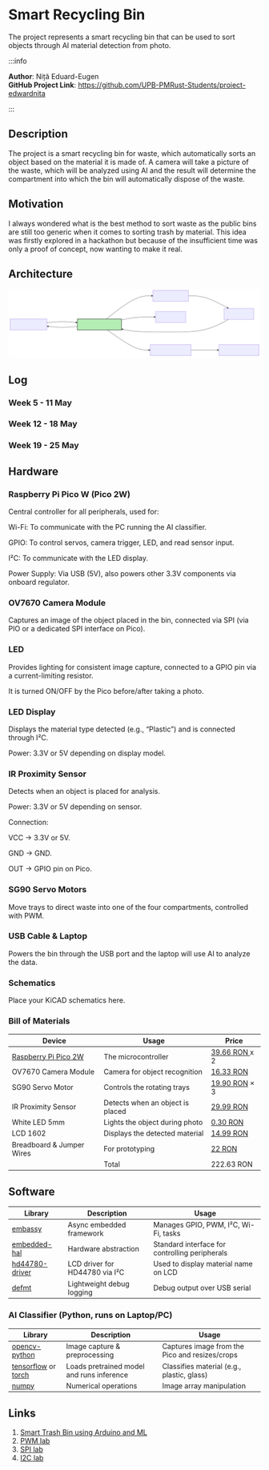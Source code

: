 # Smart Recycling Bin

The project represents a smart recycling bin that can be used to sort objects through AI material detection from photo.

:::info

**Author**: Niță Eduard-Eugen \
**GitHub Project Link**: https://github.com/UPB-PMRust-Students/proiect-edwardnita

:::

## Description

The project is a smart recycling bin for waste, which automatically sorts an object based on the material it is made of. A camera will take a picture of the waste, which will be analyzed using AI and the result will determine the compartment into which the bin will automatically dispose of the waste.

## Motivation

I always wondered what is the best method to sort waste as the public bins are still too generic when it comes to sorting trash by material. This idea was firstly explored in a hackathon but because of the insufficient time was only a proof of concept, now wanting to make it real.

## Architecture


![Diagram](images/diagram.svg)


## Log

<!-- write your progress here every week -->

### Week 5 - 11 May

### Week 12 - 18 May

### Week 19 - 25 May

## Hardware

### Raspberry Pi Pico W (Pico 2W)
Central controller for all peripherals, used for:

Wi-Fi: To communicate with the PC running the AI classifier.

GPIO: To control servos, camera trigger, LED, and read sensor input.

I²C: To communicate with the LED display.

Power Supply: Via USB (5V), also powers other 3.3V components via onboard regulator.


### OV7670 Camera Module
Captures an image of the object placed in the bin, connected via SPI (via PIO or a dedicated SPI interface on Pico).


### LED
Provides lighting for consistent image capture, connected to a GPIO pin via a current-limiting resistor.

It is turned ON/OFF by the Pico before/after taking a photo.


### LED Display
Displays the material type detected (e.g., “Plastic”) and is connected through I²C.

Power: 3.3V or 5V depending on display model.


### IR Proximity Sensor
Detects when an object is placed for analysis.

Power: 3.3V or 5V depending on sensor.

Connection:

VCC → 3.3V or 5V.

GND → GND.

OUT → GPIO pin on Pico.

### SG90 Servo Motors
Move trays to direct waste into one of the four compartments, controlled with PWM.


### USB Cable & Laptop
Powers the bin through the USB port and the laptop will use AI 
to analyze the data.


### Schematics

Place your KiCAD schematics here.

### Bill of Materials

<!-- Fill out this table with all the hardware components that you might need.

The format is
```
| [Device](link://to/device) | This is used ... | [price](link://to/store) |

```

-->

| Device                                                                                                   | Usage               | Price                                                                                         |
| -------------------------------------------------------------------------------------------------------- | ------------------- | --------------------------------------------------------------------------------------------- |
| [Raspberry Pi Pico 2W](https://datasheets.raspberrypi.com/rp2350/rp2350-datasheet.pdf) | The microcontroller | [39.66 RON ](https://www.optimusdigital.ro/ro/placi-raspberry-pi/13327-raspberry-pi-pico-2-w.html) x 2|
| OV7670 Camera Module | Camera for object recognition | [16.33 RON](https://www.optimusdigital.ro/ro/senzori-senzori-optici/624-modul-camera-ov7670.html?search_query=camera&results=134) |
| SG90 Servo Motor | Controls the rotating trays | [19.90 RON](https://www.optimusdigital.ro/ro/motoare-servomotoare/5706-servomotor-sg92r-9g-25-kgcm-48-v.html?search_query=servomotor&results=116) × 3 |
| IR Proximity Sensor | Detects when an object is placed | [29.99 RON](https://www.optimusdigital.ro/ro/senzori-senzori-de-distanta/1348-modul-senzor-de-proximitate-ap3216.html?search_query=senzor+proximitate&results=21) |
| White LED 5mm | Lights the object during photo | [0.30 RON](https://www.optimusdigital.ro/ro/optoelectronice-led-uri/930-led-alb-de-3-mm-cu-lentile-transparente.html?search_query=led&results=779) |
| LCD 1602 | Displays the detected material | [14.99 RON](https://www.optimusdigital.ro/ro/optoelectronice-lcd-uri/62-lcd-1602-cu-interfata-i2c-si-backlight-galben-verde.html?search_query=lcd&results=217) |
| Breadboard & Jumper Wires | For prototyping | [22 RON](https://www.optimusdigital.ro/ro/kituri/2222-kit-breadboard-hq-830-p.html?search_query=breadboard&results=127) |
|  | Total | 222.63 RON

## Software

| Library                                                                     | Description               | Usage                                           |
| --------------------------------------------------------------------------- | ------------------------- | ----------------------------------------------- |
| [embassy](https://github.com/embassy-rs/embassy)                        | Async embedded framework          | Manages GPIO, PWM, I²C, Wi-Fi, tasks          |
| [embedded-hal](https://github.com/rust-embedded/embedded-hal)          | Hardware abstraction              | Standard interface for controlling peripherals |
| [hd44780-driver](https://github.com/JohnDoneth/hd44780-driver)         | LCD driver for HD44780 via I²C    | Used to display material name on LCD          |
| [defmt](https://github.com/knurling-rs/defmt)                           | Lightweight debug logging         | Debug output over USB serial                  |

### AI Classifier (Python, runs on Laptop/PC)

| Library                              | Description                              | Usage                                           |
|--------------------------------------|------------------------------------------|-------------------------------------------------|
| [opencv-python](https://pypi.org/project/opencv-python/) | Image capture & preprocessing           | Captures image from the Pico and resizes/crops |
| [tensorflow](https://www.tensorflow.org/) or [torch](https://pytorch.org/) | Loads pretrained model and runs inference | Classifies material (e.g., plastic, glass)     |
| [numpy](https://numpy.org/)         | Numerical operations                      | Image array manipulation                        |


## Links

<!-- Add a few links that inspired you and that you think you will use for your project -->

1. [Smart Trash Bin using Arduino and ML](https://circuitdigest.com/microcontroller-projects/smart-trash-bin-using-arduino-and-machine-learning)
2. [PWM lab](https://pmrust.pages.upb.ro/docs/acs_cc/lab/03)
3. [SPI lab](https://pmrust.pages.upb.ro/docs/acs_cc/lab/05)
4. [I2C lab](https://pmrust.pages.upb.ro/docs/acs_cc/lab/06)

